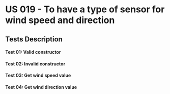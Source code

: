 # US 019 - To have a type of sensor for wind speed and direction

## Tests Description

#### Test 01: Valid constructor
#### Test 02: Invalid constructor
#### Test 03: Get wind speed value 
#### Test 04: Get wind direction value